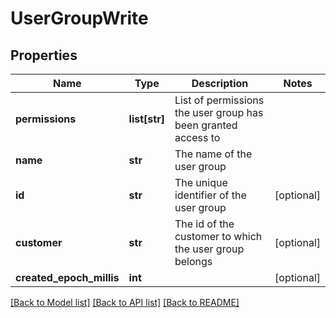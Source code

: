 # UserGroupWrite

## Properties
Name | Type | Description | Notes
------------ | ------------- | ------------- | -------------
**permissions** | **list[str]** | List of permissions the user group has been granted access to | 
**name** | **str** | The name of the user group | 
**id** | **str** | The unique identifier of the user group | [optional] 
**customer** | **str** | The id of the customer to which the user group belongs | [optional] 
**created_epoch_millis** | **int** |  | [optional] 

[[Back to Model list]](../README.md#documentation-for-models) [[Back to API list]](../README.md#documentation-for-api-endpoints) [[Back to README]](../README.md)


